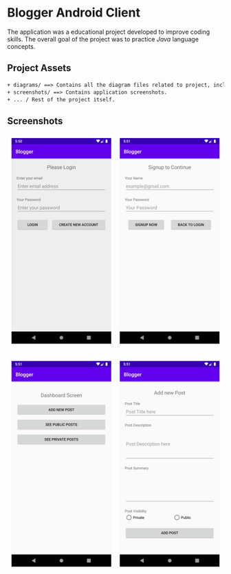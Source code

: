 # Blogger Android Client

The application was a educational project developed to improve coding skills. The overall goal of the project was to practice _Java_ language concepts.

## Project Assets

```txt
+ diagrams/ ==> Contains all the diagram files related to project, includes mockup etc.
+ screenshots/ ==> Contains application screenshots.
+ ... / Rest of the project itself.
```

## Screenshots

<div style="display: flex; flex-direction: row; margin-bottom: 20px;">

<div style="display: flex; flex: 0.5; margin: 10px;">
    <img src="screenshots/login.png" alt="login screen" />
</div>

<div style="display: flex; flex: 0.5; margin: 10px;">
    <img src="screenshots/signup.png" alt="signup screen" />
</div>

</div>

<div style="display: flex; flex-direction: row;">

<div style="display: flex; flex: 0.5; margin: 10px;">
    <img src="screenshots/dashboard.png" alt="dashboard screen" />
</div>

<div style="display: flex; flex: 0.5; margin: 10px;">
    <img src="screenshots/new-post.png" alt="new post screen" />
</div>

</div>
